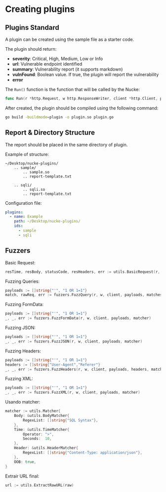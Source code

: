# Creating plugins

## Plugins Standard

A plugin can be created using the sample file as a starter code.

The plugin should return:

- **severity**: Critical, High, Medium, Low or Info
- **url**: Vulnerable endpoint identified
- **summary**: Vulnerability report (it supports markdown)
- **vulnFound**: Boolean value. If true, the plugin will report the vulnerability
- **error**

The `Run()` function is the function that will be called by the Nucke:

```go
func Run(r *http.Request, w http.ResponseWriter, client *http.Client, pluginDir string) (string, string, string, bool, error)
```

After created, the plugin should be compiled using the following command:

```bash
go build -buildmode=plugin -o plugin.so plugin.go
```

## Report & Directory Structure

The report should be placed in the same directory of plugin.

Example of structure:

```
~/Desktop/nucke-plugins/
    .. sample/
        .. sample.so
        .. report-template.txt

    .. sqli/
        .. sqli.so
        .. report-template.txt
```

Configuration file:

```yaml
plugins:
  - name: Example
    path: ~/Desktop/nucke-plugins/
    ids:
      - sample
      - sqli
```

## Fuzzers

Basic Request:

```go
resTime, resBody, statusCode, resHeaders, err := utils.BasicRequest(r, w, client)
```

Fuzzing Queries:

```go
payloads := []string{"'", "1 OR 1=1"}
match, rawReq, err := fuzzers.FuzzQuery(r, w, client, payloads, matches)
```

Fuzzing FormData:

```go
payloads := []string{"'", "1 OR 1=1"}
_, _, err := fuzzers.FuzzFormData(r, w, client, payloads, matcher)
```

Fuzzing JSON:

```go
payloads := []string{"'", "1 OR 1=1"}
_, _, err := fuzzers.FuzzJSON(r, w, client, payloads, matcher)
```

Fuzzing Headers:

```go
payloads := []string{"'", "1 OR 1=1"}
headers := []string{"User-Agent","Referer"}
_, _, err := fuzzers.FuzzHeaders(r, w, client, payloads, headers, matcher)
```

Fuzzing XML:

```go
payloads := []string{"'", "1 OR 1=1"}
_, _, err := fuzzers.FuzzXML(r, w, client, payloads, matcher)
```

Usando matcher:

```go
matcher := utils.Matcher{
    Body: &utils.BodyMatcher{
        RegexList: []string{"SQL Syntax"},
    },
    Time: &utils.TimeMatcher{
        Operator: ">",
        Seconds:  10,
    },
    Header: &utils.HeaderMatcher{
        RegexList: []string{"Content-Type: application/json"},
    },
    OOB: true,
}
```

Extrair URL final:

```go
url := utils.ExtractRawURL(raw)
```
